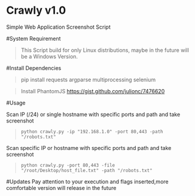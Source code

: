 # Crawly v1.0
Simple Web Application Screenshot Script

#System Requirement
> This Script build for only Linux distributions, maybe in the future will be a Windows Version.

#Install Dependencies

> pip install requests argparse multiprocessing selenium

> Install PhantomJS https://gist.github.com/julionc/7476620

#Usage

Scan IP (/24) or single hostname with specific ports and path and take screenshot
> `python crawly.py -ip "192.168.1.0" -port 80,443 -path "/robots.txt"`

Scan specific IP or hostname with specific ports and path and take screenshot
> `python crawly.py -port 80,443 -file "/root/Desktop/host_file.txt" -path "/robots.txt"`

#Updates
Pay attention to your execution and flags inserted,more comfortable version will release in the future 
